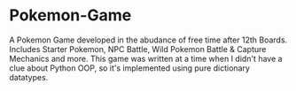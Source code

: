 # Pokemon-Game
A Pokemon Game developed in the abudance of free time after 12th Boards. Includes Starter Pokemon, NPC Battle, Wild Pokemon Battle &amp; Capture Mechanics and more. This game was written at a time when I didn't have a clue about Python OOP, so it's implemented using pure dictionary datatypes.
